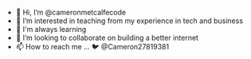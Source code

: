 - 👋 Hi, I’m @cameronmetcalfecode
- 👀 I’m interested in teaching from my experience in tech and business
- 🌱 I'm always learning
- 💞️ I’m looking to collaborate on building a better internet
- 📫 How to reach me ... 🐦 @Cameron27819381

<!---
cameronmetcalfecode/cameronmetcalfecode is a ✨ special ✨ repository because its `README.md` (this file) appears on your GitHub profile.
You can click the Preview link to take a look at your changes.
--->
